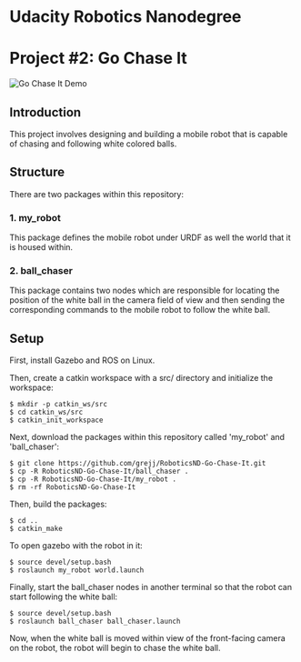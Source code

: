 # Udacity Robotics Nanodegree
# Project #2: Go Chase It
![Go Chase It Demo](demo.gif)

## Introduction
This project involves designing and building a mobile robot that is capable of chasing and following white colored balls.

## Structure
There are two packages within this repository:

### 1. my_robot
This package defines the mobile robot under URDF as well the world that it is housed within.

### 2. ball_chaser
This package contains two nodes which are responsible for locating the position of the white ball in the camera field of view and then sending the corresponding commands to the mobile robot to follow the white ball.

## Setup
First, install Gazebo and ROS on Linux.

Then, create a catkin workspace with a src/ directory and initialize the workspace:
```console
$ mkdir -p catkin_ws/src
$ cd catkin_ws/src
$ catkin_init_workspace
```

Next, download the packages within this repository called 'my_robot' and 'ball_chaser':
```
$ git clone https://github.com/grejj/RoboticsND-Go-Chase-It.git
$ cp -R RoboticsND-Go-Chase-It/ball_chaser .
$ cp -R RoboticsND-Go-Chase-It/my_robot .
$ rm -rf RoboticsND-Go-Chase-It
```

Then, build the packages:
```
$ cd ..
$ catkin_make
```

To open gazebo with the robot in it:
```
$ source devel/setup.bash
$ roslaunch my_robot world.launch
```

Finally, start the ball_chaser nodes in another terminal so that the robot can start following the white ball:
```
$ source devel/setup.bash
$ roslaunch ball_chaser ball_chaser.launch
```
Now, when the white ball is moved within view of the front-facing camera on the robot, the robot will begin to chase the white ball.
